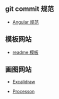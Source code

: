 ## git commit 规范

 - [Angular 规范](https://www.conventionalcommits.org/en/v1.0.0-beta.4/)



## 模板网站

 - [readme 模板](https://www.conventionalcommits.org/en/v1.0.0-beta.4/)



## 画图网站

 - [Excalidraw](https://excalidraw.com/)

 - [Processon](https://processon.com/)